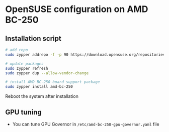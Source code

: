 # OpenSUSE configuration on AMD BC-250

## Installation script

```bash
# add repo
sudo zypper addrepo -f -p 90 https://download.opensuse.org/repositories/home:mixaill:amd-bc-250/openSUSE_Tumbleweed/home:mixaill:amd-bc-250.repo

# update packages
sudo zypper refresh
sudo zypper dup --allow-vendor-change

# install AMD BC-250 board support package
sudo zypper install amd-bc-250
```

Reboot the system after installation

## GPU tuning

* You can tune GPU Governor in `/etc/amd-bc-250-gpu-governor.yaml` file
